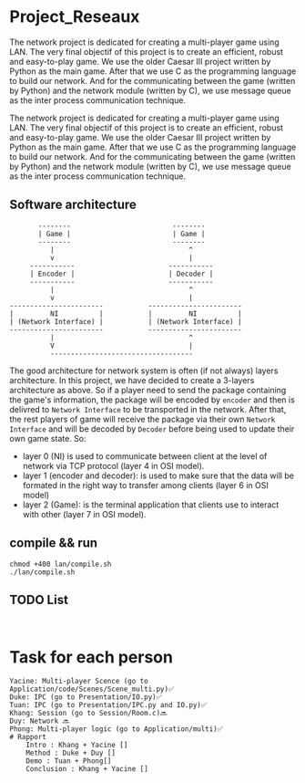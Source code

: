 # Project_Reseaux

The network project is dedicated for creating a multi-player game using LAN. The very final objectif of this project is to create an efficient, robust and easy-to-play game. We use the older Caesar III project written by Python as the main game. After that we use C as the programming language to build our network. And for the communicating between the game (written by Python) and the network module (written by C), we use message queue as the inter process communication technique.

The network project is dedicated for creating a multi-player game using LAN. The very final objectif of this project is to create an efficient, robust and easy-to-play game. We use the older Caesar III project written by Python as the main game. After that we use C as the programming language to build our network. And for the communicating between the game (written by Python) and the network module (written by C), we use message queue as the inter process communication technique.

<h2>Software architecture</h2>

```
       --------                         --------
       | Game |                         | Game |
       --------                         --------
          |                                 ^
          v                                 |
     -----------                       -----------
     | Encoder |                       | Decoder |
     -----------                       -----------
          |                                 ^
          v                                 |
-----------------------           -----------------------
|         NI          |           |         NI          |
| (Network Interface) |           | (Network Interface) |
-----------------------           -----------------------
          |                                 ^
          V                                 |
          -----------------------------------
```

The good architecture for network system is often (if not always) layers architecture. In this project, we have decided to create a 3-layers architecture as above. So if a player need to send the package containing the game's information, the package will be encoded by `encoder` and then is delivred to `Network Interface` to be transported in the network. After that, the rest players of game will receive the package via their own `Network Interface` and will be decoded by `Decoder` before being used to update their own game state. So:

- layer 0 (NI) is used to communicate between client at the level of network via TCP protocol (layer 4 in OSI model).
- layer 1 (encoder and decoder): is used to make sure that the data will be formated in the right way to transfer among clients (layer 6 in OSI model)
- layer 2 (Game): is the terminal application that clients use to interact with other (layer 7 in OSI model).


## compile && run
```
chmod +400 lan/compile.sh
./lan/compile.sh
```

## TODO List
```


```

# Task for each person
```
Yacine: Multi-player Scence (go to Application/code/Scenes/Scene_multi.py)✅
Duke: IPC (go to Presentation/IO.py)✅
Tuan: IPC (go to Presentation/IPC.py and IO.py)✅
Khang: Session (go to Session/Room.c)🔜
Duy: Network 🔜
Phong: Multi-player logic (go to Application/multi)✅
# Rapport
    Intro : Khang + Yacine []
    Method : Duke + Duy []
    Demo : Tuan + Phong[]
    Conclusion : Khang + Yacine []
```

